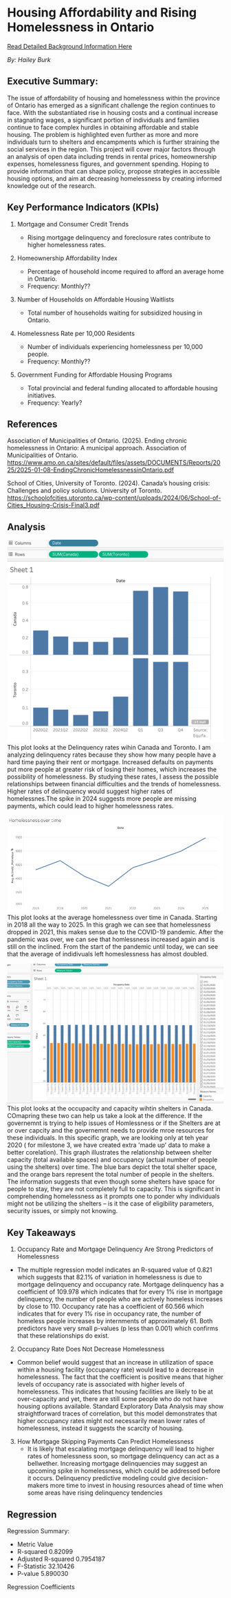 # Housing Affordability and Rising Homelessness in Ontario <br>

[Read Detailed Background Information Here](Background.md)
 
*By: Hailey Burk*
## Executive Summary:<br>

The issue of affordability of housing and homelessness within the province of Ontario has emerged as a significant challenge the region continues to face. With the substantiated rise in housing costs and a continual increase in stagnating wages, a significant portion of individuals and families continue to face complex hurdles in obtaining affordable and stable housing. The problem is highlighted even further as more and more individuals turn to shelters and encampments which is further straining the social services in the region. This project will cover major factors through an analysis of open data including trends in rental prices, homeownership expenses, homelessness figures, and government spending. Hoping to provide information that can shape policy, propose strategies in accessible housing options, and aim at decreasing homelessness by creating informed knowledge out of the research.<br>
 
## Key Performance Indicators (KPIs)<br>
1. Mortgage and Consumer Credit Trends
   - Rising mortgage delinquency and foreclosure rates contribute to higher homelessness rates.

3. Homeownership Affordability Index
   - Percentage of household income required to afford an average home in Ontario.
   - Frequency: Monthly??
4. Number of Households on Affordable Housing Waitlists
   - Total number of households waiting for subsidized housing in Ontario.
5. Homelessness Rate per 10,000 Residents
   - Number of individuals experiencing homelessness per 10,000 people.
   - Frequency: Monthly??
6. Government Funding for Affordable Housing Programs
   - Total provincial and federal funding allocated to affordable housing initiatives.
   - Frequency: Yearly?

## References

Association of Municipalities of Ontario. (2025). Ending chronic homelessness in Ontario: A municipal approach. Association of Municipalities of Ontario. https://www.amo.on.ca/sites/default/files/assets/DOCUMENTS/Reports/2025/2025-01-08-EndingChronicHomelessnessinOntario.pdf

School of Cities, University of Toronto. (2024). Canada’s housing crisis: Challenges and policy solutions. University of Toronto. https://schoolofcities.utoronto.ca/wp-content/uploads/2024/06/School-of-Cities_Housing-Crisis-Final3.pdf

## Analysis 

![Homelessness by major centers](data/plot1.png)
This plot looks at the Delinquency rates wihin Canada and Toronto. I am analyzing delinquency rates because they show how many people have a hard time paying their rent or mortgage. Increased defaults on payments put more people at greater risk of losing their homes, which increases the possibility of homelessness. By studying these rates, I assess the possible relationships between financial difficulties and the trends of homelessness. Higher rates of delinquency would suggest higher rates of homelessnes.The spike in 2024 suggests more people are missing payments, which could lead to higher homelessness rates.

![Actively Homlessness](data/plot4.png)
This plot looks at the average homelessness over time in Canada. Starting in 2018 all the way to 2025. In this gragh we can see that homelessness dropped in 2021, this makes sense due to the COVID-19 pandemic. After the pandemic was over, we can see that homlessness increased again and is still on the inclined. From the start of the pandemic until today, we can see that the average of indidivuals left homeslessness has almost doubled. 

![Shelter Occupancy/Capcity](data/plot3.png)
This plot looks at the occupacity and capacity wihtin shelters in Canada. COmapring these two can help us take a look at the difference. If the governemnt is trying to help issues of Homlessness or if the Shelters are at or over capcity and the governemnt needs to provide mroe resources for these individuals. In this specific graph, we are looking only at teh year 2020 ( for milestone 3, we have created extra 'made up' data to make a better corelation). This graph illustrates the relationship between shelter capacity (total available spaces) and occupancy (actual number of people using the shelters) over time. The blue bars depict the total shelter space, and the orange bars represent the total number of people in the shelters. The information suggests that even though some shelters have space for people to stay, they are not completely full to capacity. This is significant in comprehending homelessness as it prompts one to ponder why individuals might not be utilizing the shelters – is it the case of eligibility parameters, security issues, or simply not knowing.


## Key Takeaways <br>

1.	Occupancy Rate and Mortgage Delinquency Are Strong Predictors of Homelessness
   - The multiple regression model indicates an R-squared value of 0.821 which suggests that 82.1% of variation in homelessness is due to mortgage delinquency and occupancy rate. Mortgage delinquency has a coefficient of 109.978 which indicates that for every 1% rise in mortgage delinquency, the number of people who are actively homeless increases by close to 110. Occupancy rate has a coefficient of 60.566 which indicates that for every 1% rise in occupancy rate, the number of homeless people increases by internments of approximately 61. Both predictors have very small p-values (p less than 0.001) which confirms that these relationships do exist.
2.	Occupancy Rate Does Not Decrease Homelessness
   - Common belief would suggest that an increase in utilization of space within a housing facility (occupancy rate) would lead to a decrease in homelessness. The fact that the coefficient is positive means that higher levels of occupancy rate is associated with higher levels of homelessness. This indicates that housing facilities are likely to be at over-capacity and yet, there are still some people who do not have housing options available. Standard Exploratory Data Analysis may show straightforward traces of correlation, but this model demonstrates that higher occupancy rates might not necessarily mean lower rates of homelessness, instead it suggests the scarcity of housing.
 3.	How Mortgage Skipping Payments Can Predict Homelessness
    - It is likely that escalating mortgage delinquency will lead to higher rates of homelessness soon, so mortgage delinquency can act as a bellwether. Increasing mortgage delinquencies may suggest an upcoming spike in homelessness, which could be addressed before it occurs. Delinquency predictive modeling could give decision-makers more time to invest in housing resources ahead of time when some areas have rising delinquency tendencies

## Regression <br> 
Regression Summary: 
- Metric	Value
- R-squared 	0.82099
- Adjusted R-squared	0.7954187
- F-Statistic 	32.10426
- P-value 	5.890030

Regression Coefficients 

